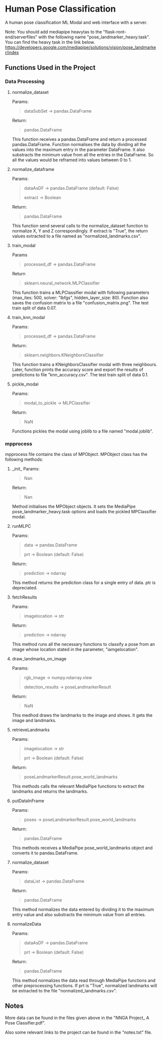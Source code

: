# Human Pose Classification
A human pose classification ML Modal and web interface with a server.

Note:
You should add mediapipe heavytas to the "flask-ront-end/serverfiles" with the following name "pose_landmarker_heavy.task".
You can find the heavy task in the link below.
https://developers.google.com/mediapipe/solutions/vision/pose_landmarker/index

## Functions Used in the Project
### Data Processing
1. normalize_dataset

   Params:
   
   > dataSubSet -> pandas.DataFrame
   
   Return:
   
   > pandas.DataFrame
   
   This function receives a pandas.DataFrame and return a processed pandas.DataFrame. Function normalises the data by dividing all the values into the maximum entry in the parameter DataFrame. It also substracts the minimum value from all the entries in the DataFrame. So all the values would be reframed into values between 0 to 1.

2. normalize_dataframe

   Params:

   > dataAsDF -> pandas.DataFrame (default: False)
   >
   > extract -> Boolean
   
   Return:

   > pandas.DataFrame
   
   This function send several calls to the normalize_dataset function to normalize X, Y and Z correspondingly. If extract is "True", the return values extracted to a file named as "normalized_landmarks.csv".
   
3. train_modal

   Params

   > processed_df -> pandas.DataFrame

   Return

   > sklearn.neural_network.MLPClassifier

   This function trains a MLPClassifier modal with following parameters (max_ites: 500, solver: "lbfgs", hidden_layer_size: 80).
   Function also saves the confusion matrix to a file "confusion_matrix.png".
   The test train split of data 0.07.

4. train_knn_modal

   Params:

   > processed_df -> pandas.DataFrame
   
   Return:

   > sklearn.neighbors.KNeighborsClassifier
   
   This function trains a KNeighborsClassifier modal with three neighbours.
   Later, function prints the accuracy score and export the results of predictions to file "knn_accuracy.csv".
   The test train split of data 0.1.

5. pickle_modal

   Params:

   > modal_to_pickle -> MLPClassifier
   
   Return:

   > NaN
   
   Functions pickles the modal using joblib to a file named "modal.joblib".

### mpprocess
mpprocess file contains the class of MPObject. MPObject class has the following methods:
1. \__init__
   Params:

   > Nan

   Return:

   > Nan

   Method initialises the MPObject objects. It sets the MediaPipe pose_landmarker_heavy.task options and loads the pickled MPClassifier modal.

2. runMLPC

   Params:

   > data -> pandas.DataFrame
   >
   > prt -> Boolean (default: False)

   Return:

   > prediction -> ndarray

   This method returns the prediction class for a single entry of data. ptr is depreciated.

3. fetchResults

   Params:

   > imagelocation -> str
   
   Return:

   > prediction -> ndarray
   
   This method runs all the necessary functions to classify a pose from an image whose location stated in the parameter, "iamgelocation".

4. draw_landmarks_on_image

   Params:
   
   > rgb_image -> numpy.ndarray.view
   >
   > detection_results -> poseLandmarkerResult

   Return:

   > NaN

   This medhod draws the landmarks to the image and shows. It gets the image and landmarks.

5. retrieveLandmarks

   Params:

   > imagelocation -> str
   >
   > prt -> Boolean (default: False)

   Return:

   > poseLandmarkerResult.pose_world_landmarks

   This methods calls the relevant MediaPipe functions to extract the landmarks and returns the landmarks.

6. putDataInFrame

   Params:

   > poses -> poseLandmarkerResult.pose_world_landmarks
   
   Return:

   > pandas.DataFrame

   This methods receives a MediaPipe pose_world_landmarks object and converts it to pandas.DataFrame.


7. normalize_dataset

   Params:

   > dataList -> pandas.DataFrame
   
   Return:

   > pandas.DataFrame

   This method normalizes the data entered by dividing it to the maximum entry value and also substracts the minimum value from all entries.

8. normalizeData

   Params:

   > dataAsDF -> pandas.DataFrame
   >
   > prt -> Boolean (default: False) 
   
   Return:

   > pandas.DataFrame

   This method normalizes the data read through MediaPipe functions and other preprocessing functions. If prt is "True", normalized landmarks will be extracted to the file "normalized_landmarks.csv".

## Notes

More data can be found in the files given above in the "NNGA Project_ A Pose Classifier.pdf".

Also some relevant links to the project can be found in the "notes.txt" file.


